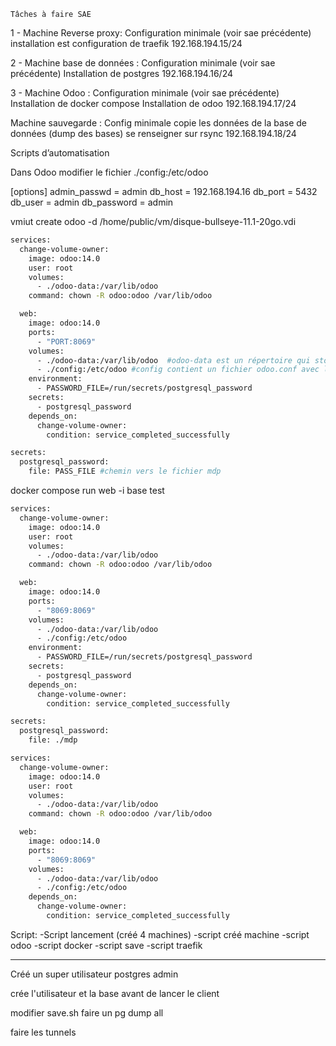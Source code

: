 	Tâches à faire SAE 

 1 - Machine Reverse proxy:
Configuration minimale (voir sae précédente)
installation est configuration de traefik
192.168.194.15/24

 2 - Machine base de données :
Configuration minimale (voir sae précédente)
Installation de postgres
192.168.194.16/24


3 - Machine Odoo :
Configuration minimale (voir sae précédente)
Installation de docker compose
Installation de odoo
192.168.194.17/24




Machine sauvegarde : 
Config minimale
copie les données de la base de données (dump des bases)
se renseigner sur rsync
192.168.194.18/24

Scripts d’automatisation



Dans Odoo
modifier le fichier ./config:/etc/odoo

[options]
admin_passwd = admin
db_host = 192.168.194.16
db_port = 5432
db_user = admin
db_password = admin

vmiut create odoo -d /home/public/vm/disque-bullseye-11.1-20go.vdi 


```bash
services:
  change-volume-owner:
    image: odoo:14.0
    user: root
    volumes:
      - ./odoo-data:/var/lib/odoo
    command: chown -R odoo:odoo /var/lib/odoo

  web:
    image: odoo:14.0
    ports:
      - "PORT:8069"
    volumes:
      - ./odoo-data:/var/lib/odoo  #odoo-data est un répertoire qui stockera les données
      - ./config:/etc/odoo #config contient un fichier odoo.conf avec la config
    environment:
      - PASSWORD_FILE=/run/secrets/postgresql_password
    secrets:
      - postgresql_password
    depends_on:
      change-volume-owner:
        condition: service_completed_successfully

secrets:
  postgresql_password:
    file: PASS_FILE #chemin vers le fichier mdp
```

docker compose run web -i base test

```bash
services:
  change-volume-owner:
    image: odoo:14.0
    user: root
    volumes:
      - ./odoo-data:/var/lib/odoo
    command: chown -R odoo:odoo /var/lib/odoo

  web:
    image: odoo:14.0
    ports:
      - "8069:8069"
    volumes:
      - ./odoo-data:/var/lib/odoo
      - ./config:/etc/odoo
    environment:
      - PASSWORD_FILE=/run/secrets/postgresql_password
    secrets:
      - postgresql_password
    depends_on:
      change-volume-owner:
        condition: service_completed_successfully

secrets:
  postgresql_password:
    file: ./mdp
```

```bash
services:
  change-volume-owner:
    image: odoo:14.0
    user: root
    volumes:
      - ./odoo-data:/var/lib/odoo
    command: chown -R odoo:odoo /var/lib/odoo

  web:
    image: odoo:14.0
    ports:
      - "8069:8069"
    volumes:
      - ./odoo-data:/var/lib/odoo
      - ./config:/etc/odoo
    depends_on:
      change-volume-owner:
        condition: service_completed_successfully
```




Script:
-Script lancement (créé 4 machines)
-script créé machine
-script odoo
-script docker
-script save
-script traefik



-----------------------------------------------------------------------

Créé un super utilisateur postgres admin

crée l'utilisateur et la base avant de lancer le client



modifier save.sh
faire un pg dump all

faire les tunnels 